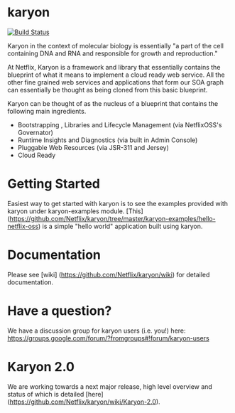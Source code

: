 karyon
======

[![Build Status](https://netflixoss.ci.cloudbees.com/job/karyon-master/badge/icon)](https://netflixoss.ci.cloudbees.com/job/karyon-master/)

Karyon in the context of molecular biology is essentially "a part of the cell containing DNA and RNA and responsible for growth and reproduction."

At Netflix, Karyon is a framework and library that essentially contains the blueprint of what it means to implement a cloud ready web service.  All the other fine grained web services and applications that form our SOA graph can essentially be thought as being cloned from this basic blueprint.

Karyon can be thought of as the nucleus of a blueprint that contains the following main ingredients.

* Bootstrapping , Libraries and Lifecycle Management (via NetflixOSS's Governator)
* Runtime Insights and Diagnostics (via built in Admin Console)
* Pluggable Web Resources (via JSR-311 and Jersey)
* Cloud Ready

Getting Started
===============

Easiest way to get started with karyon is to see the examples provided with karyon under karyon-examples module.
[This] (https://github.com/Netflix/karyon/tree/master/karyon-examples/hello-netflix-oss) is a simple "hello world" application
built using karyon.

Documentation
==============

Please see [wiki] (https://github.com/Netflix/karyon/wiki) for detailed documentation.

Have a question?
===============

We have a discussion group for karyon users (i.e. you!) here: https://groups.google.com/forum/?fromgroups#!forum/karyon-users

Karyon 2.0
===============

We are working towards a next major release, high level overview and status of which is detailed [here] (https://github.com/Netflix/karyon/wiki/Karyon-2.0).  

